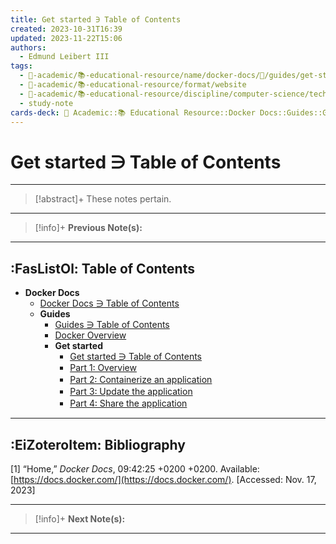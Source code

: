 ```yaml
---
title: Get started ∋ Table of Contents
created: 2023-10-31T16:39
updated: 2023-11-22T15:06
authors:
  - Edmund Leibert III
tags:
  - 🔴-academic/📚-educational-resource/name/docker-docs/🔖/guides/get-started/get-started-∋-table-of-contents
  - 🔴-academic/📚-educational-resource/format/website
  - 🔴-academic/📚-educational-resource/discipline/computer-science/technology/docker
  - study-note
cards-deck: 🔴 Academic::📚 Educational Resource::Docker Docs::Guides::Get started ∋ Table of Contents
---
```


# Get started ∋ Table of Contents

---

> [!abstract]+ 
> These notes pertain.

---

> [!info]+ 
> **Previous Note(s):**
> 

---

## :FasListOl: Table of Contents

- **Docker Docs**
	- [Docker Docs ∋ Table of Contents](the-vault/src/🔴%20Academic/📚%20Educational%20Resource/Docker%20Docs/Docker%20Docs%20∋%20Table%20of%20Contents.md)
	- **Guides**
		- [Guides ∋ Table of Contents](the-vault/src/🔴%20Academic/📚%20Educational%20Resource/Docker%20Docs/Guides/Guides%20∋%20Table%20of%20Contents.md)
		- [Docker Overview](the-vault/src/🔴%20Academic/📚%20Educational%20Resource/Docker%20Docs/Guides/Docker%20Overview.md)
		- **Get started**
			- [Get started ∋ Table of Contents](the-vault/src/🔴%20Academic/📚%20Educational%20Resource/Docker%20Docs/Guides/Get%20started/Get%20started%20∋%20Table%20of%20Contents.md)
			- [Part 1꞉ Overview](the-vault/src/🔴%20Academic/📚%20Educational%20Resource/Docker%20Docs/Guides/Get%20started/Part%201꞉%20Overview.md)
			- [Part 2꞉ Containerize an application](the-vault/src/🔴%20Academic/📚%20Educational%20Resource/Docker%20Docs/Guides/Get%20started/Part%202꞉%20Containerize%20an%20application.md)
			- [Part 3꞉ Update the application](the-vault/src/🔴%20Academic/📚%20Educational%20Resource/Docker%20Docs/Guides/Get%20started/Part%203꞉%20Update%20the%20application.md)
			- [Part 4꞉ Share the application](the-vault/src/🔴%20Academic/📚%20Educational%20Resource/Docker%20Docs/Guides/Get%20started/Part%204꞉%20Share%20the%20application.md)

---

## :EiZoteroItem: Bibliography

\[1\]
“Home,” _Docker Docs_, 09:42:25 +0200 +0200. Available: [https://docs.docker.com/](https://docs.docker.com/). [Accessed: Nov. 17, 2023]

---

> [!info]+
> **Next Note(s):**

---
